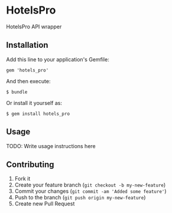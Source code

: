# HotelsPro

HotelsPro API wrapper

## Installation

Add this line to your application's Gemfile:

    gem 'hotels_pro'

And then execute:

    $ bundle

Or install it yourself as:

    $ gem install hotels_pro

## Usage

TODO: Write usage instructions here

## Contributing

1. Fork it
2. Create your feature branch (`git checkout -b my-new-feature`)
3. Commit your changes (`git commit -am 'Added some feature'`)
4. Push to the branch (`git push origin my-new-feature`)
5. Create new Pull Request
